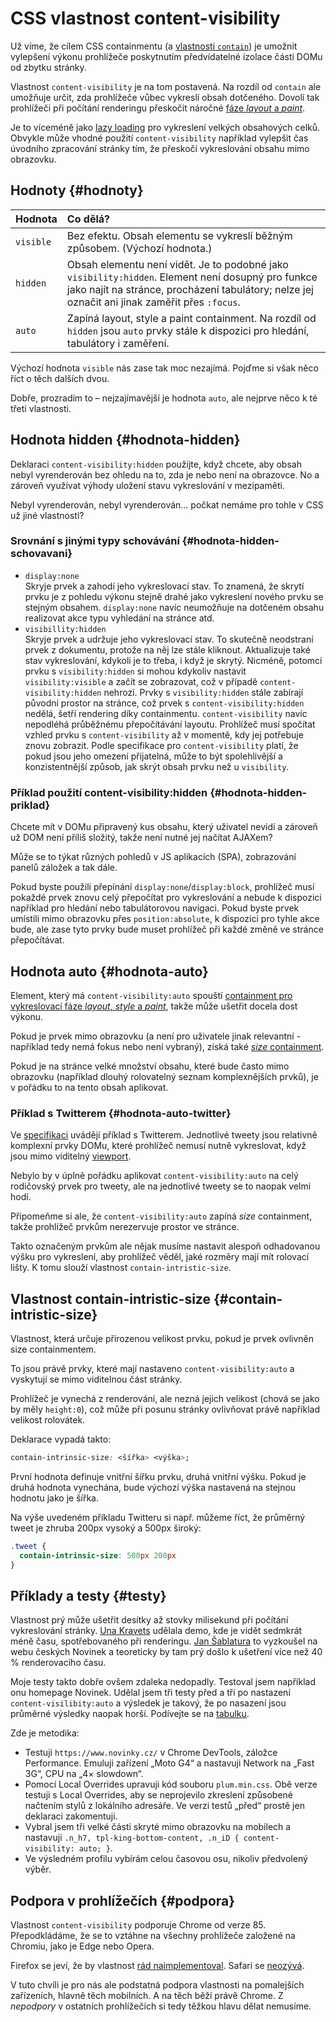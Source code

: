 # CSS vlastnost content-visibility

Už víme, že cílem CSS containmentu (a [vlastnosti `contain`](css-contain.md)) je umožnit vylepšení výkonu prohlížeče poskytnutím předvídatelné izolace části DOMu od zbytku stránky.

Vlastnost `content-visibility` je na tom postavená. Na rozdíl od `contain` ale umožňuje určit, zda prohlížeče vůbec vykreslí obsah dotčeného. Dovolí tak prohlížeči při počítání renderingu přeskočit náročné [fáze *layout* a *paint*](css-contain.md#typy).

Je to víceméně jako [lazy loading](lazy-loading.md) pro vykreslení velkých obsahových celků. Obvykle může vhodné použití `content-visibility` například vylepšit čas úvodního zpracování stránky tím, že přeskočí vykreslování obsahu mimo obrazovku.

## Hodnoty {#hodnoty}

<div class="rwd-scrollable f-6"  markdown="1">

| Hodnota      | Co dělá?                        |
|:-------------|:--------------------------------|
| `visible`    |  Bez efektu. Obsah elementu se vykreslí běžným způsobem. (Výchozí hodnota.)|
| `hidden`     |  Obsah elementu není vidět. Je to podobné jako `visibility:hidden`. Element není dosupný pro funkce jako najít na stránce, procházení tabulátory; nelze jej označit ani jinak zaměřit přes `:focus`.  |
| `auto`       |  Zapíná layout, style a paint containment. Na rozdíl od `hidden` jsou `auto` prvky stále k dispozici pro hledání, tabulátory i zaměření.  |

</div>  

Výchozí hodnota `visible` nás zase tak moc nezajímá. Pojďme si však něco říct o těch dalších dvou.

Dobře, prozradím to – nejzajímavější je hodnota `auto`, ale nejprve něco k té třetí vlastnosti.

## Hodnota hidden {#hodnota-hidden}

Deklaraci `content-visibility:hidden` použijte, když chcete, aby obsah nebyl vyrenderován bez ohledu na to, zda je nebo není na obrazovce. No a zároveň využívat výhody uložení stavu vykreslování v mezipaměti.

Nebyl vyrenderován, nebyl vyrenderován… počkat nemáme pro tohle v CSS už jiné vlastnosti?

### Srovnání s jinými typy schovávání {#hodnota-hidden-schovavani}

- `display:none`  
  Skryje prvek a zahodí jeho vykreslovací stav. To znamená, že skrytí prvku je z pohledu výkonu stejně drahé jako vykreslení nového prvku se stejným obsahem. `display:none` navíc neumožňuje na dotčeném obsahu realizovat akce typu vyhledání na stránce atd.
- `visibillity:hidden`  
  Skryje prvek a udržuje jeho vykreslovací stav. To skutečně neodstraní prvek z dokumentu, protože na něj lze stále kliknout. Aktualizuje také stav vykreslování, kdykoli je to třeba, i když je skrytý. Nicméně, potomci prvku s `visibility:hidden` si mohou kdykoliv nastavit `visibility:visible` a začít se zobrazovat, což v případě `content-visibility:hidden` nehrozí.  Prvky s `visibility:hidden` stále zabírají původní prostor na stránce, což prvek s `content-visibility:hidden` nedělá, šetří rendering díky containmentu. `content-visibility` navíc nepodléhá průběžnému přepočítávání layoutu. Prohlížeč musí spočítat vzhled prvku s `content-visibility` až v momentě, kdy jej potřebuje znovu zobrazit. Podle specifikace pro `content-visibility` platí, že pokud jsou jeho omezení přijatelná, může to být spolehlivější a konzistentnější způsob, jak skrýt obsah prvku než u `visibility`.

### Příklad použití content-visibility:hidden {#hodnota-hidden-priklad}

Chcete mít v DOMu připravený kus obsahu, který uživatel nevidí a zároveň už DOM není příliš složitý, takže není nutné jej načítat AJAXem?

Může se to týkat různých pohledů v JS aplikacích (SPA), zobrazování panelů záložek a tak dále.

Pokud byste použili přepínání `display:none`/`display:block`, prohlížeč musí pokaždé prvek znovu celý přepočítat pro vykreslování a nebude k dispozici například pro hledání nebo tabulátorovou navigaci. Pokud byste prvek umístili mimo obrazovku přes `position:absolute`, k dispozici pro tyhle akce bude, ale zase tyto prvky bude muset prohlížeč při každé změně ve stránce přepočítávat.

## Hodnota auto {#hodnota-auto}

Element, který má `content-visibility:auto` spouští [containment pro vykreslovací fáze *layout*, *style* a *paint*](css-contain.md#typy), takže může ušetřit docela dost výkonu.

Pokud je prvek mimo obrazovku (a není pro uživatele jinak relevantní - například tedy nemá fokus nebo není vybraný), získá také [*size* containment](css-contain.md#typy).

Pokud je na stránce velké množství obsahu, které bude často mimo obrazovku (například dlouhý rolovatelný seznam komplexnějších prvků), je v pořádku to na tento obsah aplikovat.

### Příklad s Twitterem {#hodnota-auto-twitter}

Ve [specifikaci](https://www.w3.org/TR/css-contain-2/#using-cv-auto) uvádějí příklad s Twitterem. Jednotlivé tweety jsou relativně komplexní prvky DOMu, které prohlížeč nemusí nutně vykreslovat, když jsou mimo viditelný [viewport](viewport.md).

Nebylo by v úplně pořádku aplikovat `content-visibility:auto` na celý rodičovský prvek pro tweety, ale na jednotlivé tweety se to naopak velmi hodí.

Připomeňme si ale, že `content-visibility:auto` zapíná *size* containment, takže prohlížeč prvkům nerezervuje prostor ve stránce.

Takto označeným prvkům ale nějak musíme nastavit alespoň odhadovanou výšku pro vykreslení, aby prohlížeč věděl, jaké rozměry mají mít rolovací lišty. K tomu slouží vlastnost `contain-intristic-size`.

## Vlastnost contain-intristic-size {#contain-intristic-size}

Vlastnost, která určuje přirozenou velikost prvku, pokud je prvek ovlivněn size containmentem.

To jsou právě prvky, které mají nastaveno `content-visibility:auto` a vyskytují se mimo viditelnou část stránky.

Prohlížeč je vynechá z renderování, ale nezná jejich velikost (chová se jako by měly `height:0`), což může při posunu stránky ovlivňovat právě například velikost rolovátek.

Deklarace vypadá takto:

```css
contain-intrinsic-size: <šířka> <výška>;
```

První hodnota definuje vnitřní šířku prvku, druhá vnitřní výšku. Pokud je druhá hodnota vynechána, bude výchozí výška nastavená na stejnou hodnotu jako je šířka.

Na výše uvedeném příkladu Twitteru si např. můžeme říct, že průměrný tweet je zhruba 200px vysoký a 500px široký:

```css
.tweet {
  contain-intrinsic-size: 500px 200px
}
```

## Příklady a testy {#testy}

Vlastnost prý může ušetřit desítky až stovky milisekund při počítání vykreslování stránky. [Una Kravets](https://web.dev/content-visibility/) udělala demo, kde je vidět sedmkrát méně času, spotřebovaného při renderingu. [Jan Šablatura](https://www.zdrojak.cz/clanky/content-visibility-jedna-css-vlastnost-vsem-rychle-vykresleni-kaze/) to vyzkoušel na webu českých Novinek a teoreticky by tam prý došlo k ušetření více než 40 % renderovacího času.

Moje testy takto dobře ovšem zdaleka nedopadly. Testoval jsem například onu homepage Novinek. Udělal jsem tři testy před a tři po nastazení `content-visilibity:auto` a výsledek je takový, že po nasazení jsou průměrné výsledky naopak horší. Podívejte se na [tabulku](https://docs.google.com/spreadsheets/d/16RrVQn2C6ILugZ0fTdj3yiV2btYPAgdJbqQ5Tp0-YDE/edit#gid=0).

Zde je metodika:

- Testuji `https://www.novinky.cz/` v Chrome DevTools, záložce Performance. Emuluji zařízení „Moto G4“ a nastavuji Network na „Fast 3G“, CPU na „4× slowdown“.
- Pomocí Local Overrides upravuji kód souboru `plum.min.css`. Obě verze testuji s Local Overrides, aby se neprojevilo zkreslení způsobené načtením stylů z lokálního adresáře. Ve verzi testů „před“ prostě jen deklaraci zakomentuji.
- Vybral jsem tři velké části skryté mimo obrazovku na mobilech a nastavuji `.n_h7, tpl-king-bottom-content, .n_iD { content-visibility: auto; }`.
- Ve výsledném profilu vybírám celou časovou osu, nikoliv předvolený výběr.

## Podpora v prohlížečích {#podpora}

Vlastnost `content-visibility` podporuje Chrome od verze 85. Přepodkládáme, že se to vztáhne na všechny prohlížeče založené na Chromiu, jako je Edge nebo Opera.

Firefox se jeví, že by vlastnost [rád naimplementoval](https://github.com/mozilla/standards-positions/issues/135). Safari se [neozývá](https://lists.webkit.org/pipermail/webkit-dev/2020-May/031217.html).

V tuto chvíli je pro nás ale podstatná podpora vlastnosti na pomalejších zařízeních, hlavně těch mobilních. A na těch běží právě Chrome. Z *nepodpory* v ostatních prohlížečích si tedy těžkou hlavu dělat nemusíme.
